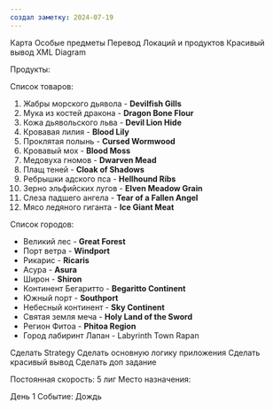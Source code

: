 ```yaml
---
создал заметку: 2024-07-19
---
```

Карта
Особые предметы
Перевод Локаций и продуктов
Красивый вывод
XML Diagram 


Продукты: 

Список товаров:

1. Жабры морского дьявола - **Devilfish Gills**
2. Мука из костей дракона - **Dragon Bone Flour**
3. Кожа дьявольского льва - **Devil Lion Hide**
4. Кровавая лилия - **Blood Lily**
5. Проклятая полынь - **Cursed Wormwood**
6. Кровавый мох - **Blood Moss**
7. Медовуха гномов - **Dwarven Mead**
8. Плащ теней - **Cloak of Shadows**
9. Ребрышки адского пса - **Hellhound Ribs**
10. Зерно эльфийских лугов - **Elven Meadow Grain**
11. Слеза падшего ангела - **Tear of a Fallen Angel**
12. Мясо ледяного гиганта - **Ice Giant Meat**


Список городов: 
- Великий лес - **Great Forest**
- Порт ветра - **Windport**
- Рикарис - **Ricaris**
- Асура - **Asura**
- Широн - **Shiron**
- Континент Бегаритто - **Begaritto Continent**
- Южный порт - **Southport**
- Небесный континент - **Sky Continent**
- Святая земля меча - **Holy Land of the Sword**
- Регион Фитоа - **Phitoa Region**
- Город лабиринт Лапан - Labyrinth Town Rapan  


Сделать Strategy 
Сделать основную логику приложения 
Сделать красивый вывод
Сделать доп задание



Постоянная скорость: 5 лиг
Место назначения: 

День 1
Событие: Дождь
